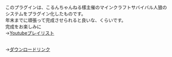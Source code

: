 <br>このプラグインは、こるんちゃんねる樣主催のマインクラフトサバイバル人狼のシステムをプラグイン化したものです。
<br>年末までに頑張って完成させられると良いな、くらいです。
<br>完成をお楽しみに
<br>→<a href="https://www.youtube.com/playlist?list=PLnZNbg8eAGm-nTw50iH5ms7vFdSe2K7Q_">Youtubeプレイリスト</a>

<br>→<a href="https://github.com/sakurabajp/SurvivalWerewolf/releases/tag/321">ダウンロードリンク</a>
